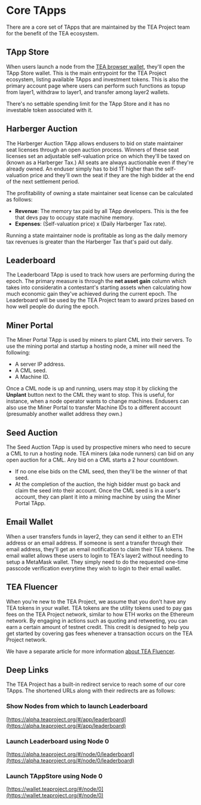 # Core TApps

There are a core set of TApps that are maintained by the TEA Project team for the benefit of the TEA ecosystem. 

## TApp Store

When users launch a node from the [TEA browser wallet](https://wallet.teaproject.org), they'll open the TApp Store wallet. This is the main entrypoint for the TEA Project ecosystem, listing available TApps and investment tokens. This is also the primary account page where users can perform such functions as topup from layer1, withdraw to layer1, and transfer among layer2 wallets. 

There's no settable spending limit for the TApp Store and it has no investable token associated with it.

## Harberger Auction

The Harberger Auction TApp allows endusers to bid on state maintainer seat licenses through an open auction process. Winners of these seat licenses set an adjustable self-valuation price on which they'll be taxed on (known as a Harberger Tax.) All seats are always auctionable even if they're already owned. An enduser simply has to bid 1T higher than the self-valuation price and they'll own the seat if they are the high bidder at the end of the next settlement period.

The profitability of owning a state maintainer seat license can be calculated as follows:

* **Revenue**: The memory tax paid by all TApp developers. This is the fee that devs pay to occupy state machine memory.
* **Expenses**: (Self-valuation price)  x (Daily Harberger Tax rate). 

Running a state maintainer node is profitable as long as the daily memory tax revenues is greater than the Harberger Tax that's paid out daily.

## Leaderboard

The Leaderboard TApp is used to track how users are performing during the epoch. The primary measure is through the **net asset gain** column which takes into consideratin a contestant's starting assets when calculating how much economic gain they've achieved during the current epoch. The Leaderboard will be used by the TEA Project team to award prizes based on how well people do during the epoch.

## Miner Portal

The Miner Portal TApp is used by miners to plant CML into their servers. To use the mining portal and startup a hosting node, a miner will need the following:

* A server IP address.
* A CML seed.
* A Machine ID.

Once a CML node is up and running, users may stop it by clicking the **Unplant** button next to the CML they want to stop. This is useful, for instance, when a node operator wants to change machines. Endusers can also use the Miner Portal to transfer Machine IDs to a different account (presumably another wallet address they own.)

## Seed Auction

The Seed Auction TApp is used by prospective miners who need to secure a CML to run a hosting node. TEA miners (aka node runners) can bid on any open auction for a CML. Any bid on a CML starts a 2 hour countdown.

* If no one else bids on the CML seed, then they'll be the winner of that seed.
* At the completion of the auction, the high bidder must go back and claim the seed into their account.
  Once the CML seed is in a user's account, they can plant it into a mining machine by using the Miner Portal TApp.

## Email Wallet

When a user transfers funds in layer2, they can send it either to an ETH address or an email address. If someone is sent a transfer through their email address, they'll get an email notification to claim their TEA tokens. The email wallet allows these users to login to TEA's layer2 without needing to setup a MetaMask wallet. They simply need to do the requested one-time passcode verification everytime they wish to login to their email wallet.

## TEA Fluencer

When you're new to the TEA Project, we assume that you don't have any TEA tokens in your wallet. TEA tokens are the utility tokens used to pay gas fees on the TEA Project network, similar to how ETH works on the Ethereum network. By engaging in actions such as quoting and retweeting, you can earn a certain amount of testnet credit. This credit is designed to help you get started by covering gas fees whenever a transaction occurs on the TEA Project network.

We have a separate article for more information [about TEA Fluencer](TEAfluencer.md).

## Deep Links

The TEA Project has a built-in redirect service to reach some of our core TApps. The shortened URLs along with their redirects are as follows:

### Show Nodes from which to launch Leaderboard

[https://alpha.teaproject.org/#/app/leaderboard](https://alpha.teaproject.org/#/app/leaderboard)

### Launch Leaderboard using Node 0

[https://alpha.teaproject.org/#/node/0/leaderboard](https://alpha.teaproject.org/#/node/0/leaderboard)

### Launch TAppStore using Node 0

[https://wallet.teaproject.org/#/node/0](https://wallet.teaproject.org/#/node/0)
